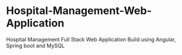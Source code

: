 # Hospital-Management-Web-Application
Hospital Management  Full Stack Web Application Build using  Angular, Spring boot and MySQL
